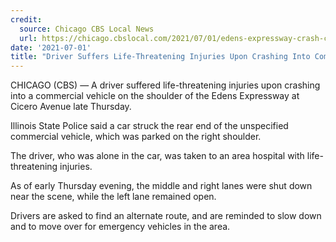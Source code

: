 ```yaml
---
credit:
  source: Chicago CBS Local News
  url: https://chicago.cbslocal.com/2021/07/01/edens-expressway-crash-cicero-avenue/
date: '2021-07-01'
title: "Driver Suffers Life-Threatening Injuries Upon Crashing Into Commercial Vehicle On Edens Expressway"
---
```

CHICAGO (CBS) — A driver suffered life-threatening injuries upon crashing into a commercial vehicle on the shoulder of the Edens Expressway at Cicero Avenue late Thursday.

Illinois State Police said a car struck the rear end of the unspecified commercial vehicle, which was parked on the right shoulder.

The driver, who was alone in the car, was taken to an area hospital with life-threatening injuries.

As of early Thursday evening, the middle and right lanes were shut down near the scene, while the left lane remained open.

Drivers are asked to find an alternate route, and are reminded to slow down and to move over for emergency vehicles in the area.
